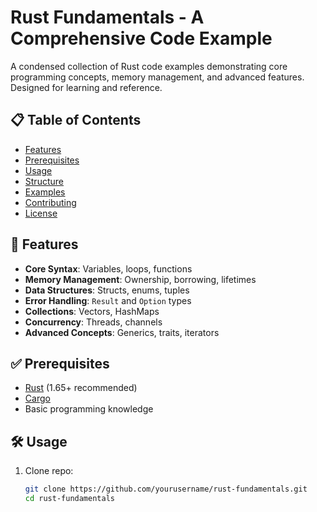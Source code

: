 # Rust Fundamentals - A Comprehensive Code Example

A condensed collection of Rust code examples demonstrating core programming concepts, memory management, and advanced features. Designed for learning and reference.

## 📋 Table of Contents
- [Features](#-features)
- [Prerequisites](#-prerequisites)
- [Usage](#-usage)
- [Structure](#-structure-overview)
- [Examples](#-key-examples)
- [Contributing](#-contributing)
- [License](#-license)

## 🚀 Features
- **Core Syntax**: Variables, loops, functions
- **Memory Management**: Ownership, borrowing, lifetimes
- **Data Structures**: Structs, enums, tuples
- **Error Handling**: `Result` and `Option` types
- **Collections**: Vectors, HashMaps
- **Concurrency**: Threads, channels
- **Advanced Concepts**: Generics, traits, iterators

## ✅ Prerequisites
- [Rust](https://www.rust-lang.org/tools/install) (1.65+ recommended)
- [Cargo](https://doc.rust-lang.org/cargo/)
- Basic programming knowledge

## 🛠️ Usage
1. Clone repo:
   ```bash
   git clone https://github.com/yourusername/rust-fundamentals.git
   cd rust-fundamentals